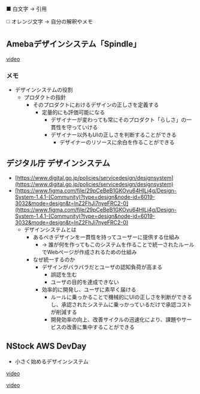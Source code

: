 
■ 白文字 → 引用


◻️ オレンジ文字 → 自分の解釈やメモ


## **Amebaデザインシステム「Spindle」**


[video](https://www.youtube.com/watch?v=I9bY12O0U4Y)


### メモ

- デザインシステムの役割
	- プロダクトの指針
		- そのプロダクトにおけるデザインの正しさを定義する
			- 定量的にも評価可能になる
				- デザイナーが変わっても常にそのプロダクト「らしさ」の一貫性を守っていける
				- デザイナー以外もUIの正しさを判断することができる
					- デザイナーのリソースに余白を作ることができる

## デジタル庁 デザインシステム

- [https://www.digital.go.jp/policies/servicedesign/designsystem](https://www.digital.go.jp/policies/servicedesign/designsystem)
- [https://www.figma.com/file/29pCeBeB1GKOvu64HILj4g/Design-System-1.4.1-(Community)?type=design&node-id=6019-3032&mode=design&t=lnZ2FhJi7nyeFRC2-0](https://www.figma.com/file/29pCeBeB1GKOvu64HILj4g/Design-System-1.4.1-(Community)?type=design&node-id=6019-3032&mode=design&t=lnZ2FhJi7nyeFRC2-0)
	- デザインシステムとは
		- あるべきデザインを一貫性を持ってユーザーに提供する仕組み
			- → 誰が何を作ってもこのシステムを作ることで統一されたルールでWebページが作成されるための仕組み
		- なぜ統一するのか
			- デザインがバラバラだとユーザの認知負荷が高まる
				- 誤認を生む
				- ユーザの目的を達成できない
			- 効率的に開発し、ユーザに素早く届ける
				- ルールに乗っかることで機械的にUIの正しさを判断ができるし、承認されたシステムに乗っかっているだけで承認コストが削減する
				- 開発効率の向上、改善サイクルの迅速化により、課題やサービスの改善に集中することができる

## NStock AWS DevDay

- 小さく始めるデザインシステム

[video](https://www.youtube.com/watch?v=wD4XWRlhHZs)


[video](https://www.youtube.com/watch?v=RF4-itVdVBk)

